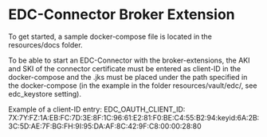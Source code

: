 # EDC-Connector Broker Extension

To get started, a sample docker-compose file is located in the resources/docs folder.

To be able to start an EDC-Connector with the broker-extensions, the AKI and SKI of the connector certificate must be entered as client-ID in the docker-compose and the .jks must be placed under the path specified in the docker-compose (in the example in the folder resources/vault/edc/, see edc_keystore setting).

Example of a client-ID entry:
EDC_OAUTH_CLIENT_ID: 7X:7Y:FZ:1A:EB:FC:7D:3E:8F:1C:96:61:E2:81:F0:BE:C4:55:B2:94:keyid:6A:2B:3C:5D:AE:7F:BG:FH:9I:95:DA:AF:8C:42:9F:C8:00:00:28:80
